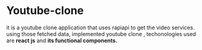 # Youtube-clone

it is a youtube clone application that uses rapiapi to get the video services.
using those fetched data, implemented youtube clone ,
techonologies used are **react js** and **its functional components.**
